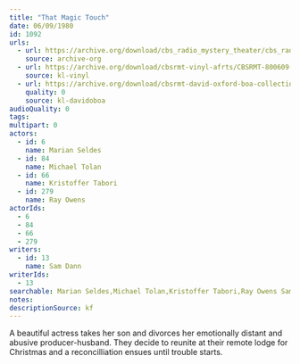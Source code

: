 ```yaml
---
title: "That Magic Touch"
date: 06/09/1980
id: 1092
urls: 
  - url: https://archive.org/download/cbs_radio_mystery_theater/cbs_radio_mystery_theater-1051-1100.zip/cbs_radio_mystery_theater-1051-1100%2Fcbsrmt_1092_that_magic_touch.mp3
    source: archive-org
  - url: https://archive.org/download/cbsrmt-vinyl-afrts/CBSRMT-800609-1092-That-Magic-Touch_afrts.mp3
    source: kl-vinyl
  - url: https://archive.org/download/cbsrmt-david-oxford-boa-collection/CBSRMT-800609-1092-That-Magic-Touch-(128-48)_WBBM-JE-{BoA}.mp3
    quality: 0
    source: kl-davidoboa
audioQuality: 0
tags: 
multipart: 0
actors:  
  - id: 6
    name: Marian Seldes  
  - id: 84
    name: Michael Tolan  
  - id: 66
    name: Kristoffer Tabori  
  - id: 279
    name: Ray Owens
actorIds:  
  - 6  
  - 84  
  - 66  
  - 279
writers:  
  - id: 13
    name: Sam Dann
writerIds:  
  - 13
searchable: Marian Seldes,Michael Tolan,Kristoffer Tabori,Ray Owens Sam Dann
notes: 
descriptionSource: kf
---
```

A beautiful actress takes her son and divorces her emotionally distant and abusive producer-husband. They decide to reunite at their remote lodge for Christmas and a reconcilliation ensues until trouble starts.
